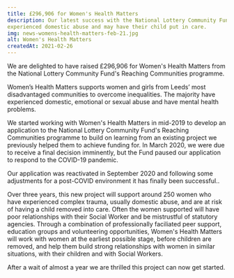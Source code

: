 ```yaml
---
title: £296,906 for Women's Health Matters
description: Our latest success with the National Lottery Community Fund's Reaching Communities programme will support women in Leeds who have
experienced domestic abuse and may have their child put in care.
img: news-womens-health-matters-feb-21.jpg
alt: Women's Health Matters
createdAt: 2021-02-26
---
```


We are delighted to have raised £296,906 for Women's Health Matters from the National Lottery Community Fund's Reaching Communities programme.

Women’s Health Matters supports women and girls from Leeds’ most disadvantaged communities to overcome inequalities. The majority have experienced domestic, emotional or sexual abuse and have mental health problems.

We started working with Women's Health Matters in mid-2019 to develop an application to the National Lottery Community Fund's Reaching Communities programme to build on learning from an existing project we previously helped them to achieve funding for. In March 2020, we were due to receive a final decision imminently, but the Fund paused our application to respond to the COVID-19 pandemic.

Our application was reactivated in September 2020 and following some adjustments for a post-COVID environment it has finally been successful..

Over three years, this new project will support around 250 women who have experienced complex trauma, usually domestic abuse, and are at risk of having a child removed into care. Often the women supported will have poor relationships with their Social Worker and be mistrustful of statutory agencies. Through a combination of professionally faciliated peer support, education groups and volunteering opportunities, Women's Health Matters will work with women at the earliest possible stage, before children are removed, and help them build strong relationships with women in similar situations, with their children and with Social Workers.

After a wait of almost a year we are thrilled this project can now get started.
